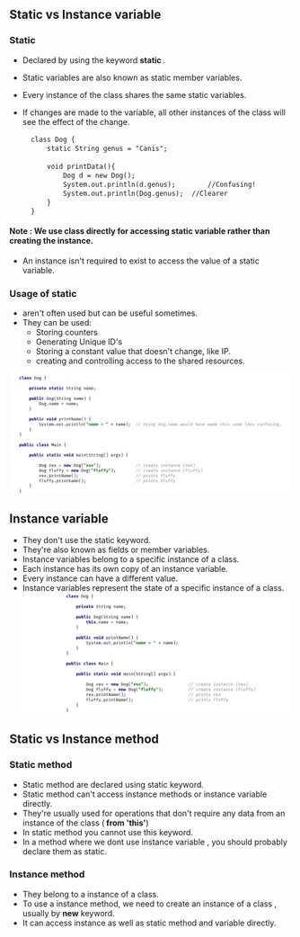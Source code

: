 ## Static vs Instance variable

### Static
- Declared by using the keyword <b> static </b>.
- Static variables are also known as static member variables.
- Every instance of the class shares the same static variables.
- If changes are made to the variable, all other instances of the class will see the effect of the change.


        class Dog {
            static String genus = "Canis";
        
            void printData(){
                Dog d = new Dog();
                System.out.println(d.genus);        //Confusing!
                System.out.println(Dog.genus);  //Clearer
            }
        }

#### Note : We use class directly for accessing static variable rather than creating the instance.

- An instance isn't required to exist to access the value of a static variable.

### Usage of static
- aren't often used but can be useful sometimes.
- They can be used:
  - Storing counters
  - Generating Unique ID's 
  - Storing a constant value that doesn't change, like IP.
  - creating and controlling access to the shared resources.

![img_4.png](img_4.png)

## Instance variable
- They don't use the static keyword.
- They're also known as fields or member variables.
- Instance variables belong to a specific instance of a class.
- Each instance has its own copy of an instance variable.
- Every instance can have a different value.
- Instance variables represent the state of a specific instance of a class.
![img_5.png](img_5.png)


## Static vs Instance method

### Static method 
- Static method are declared using static keyword.
- Static method can't access instance methods or instance variable directly.
- They're usually used for operations that don't require any data from an instance of the class (<b> from 'this'</b>)
- In static method you cannot use this keyword.
- In a method where we dont use instance variable , you should probably declare them as static.

### Instance method
- They belong to a instance of a class.
- To use a instance method, we need to create an instance of a class , usually by <b>new</b> keyword.
- It can access instance as well as static method and variable directly.